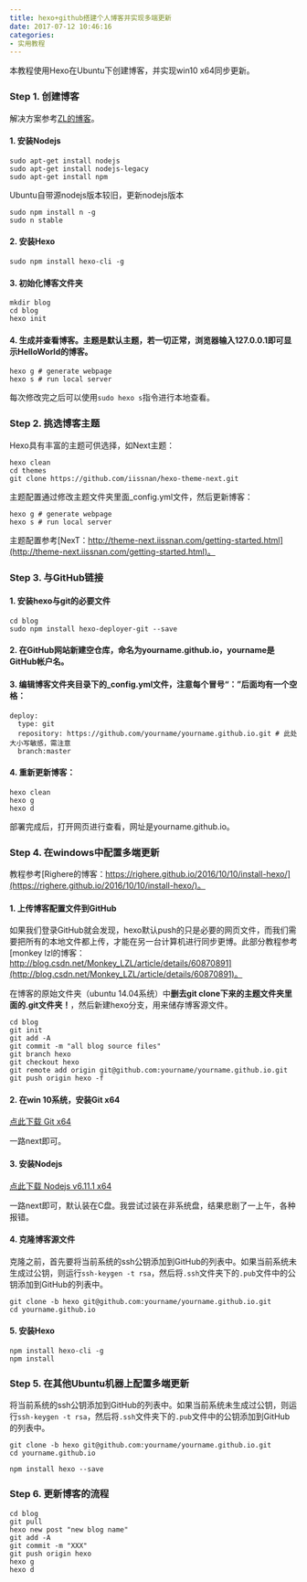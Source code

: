 ```yaml
---
title: hexo+github搭建个人博客并实现多端更新
date: 2017-07-12 10:46:16
categories: 
- 实用教程
---
```


本教程使用Hexo在Ubuntu下创建博客，并实现win10 x64同步更新。

### Step 1. 创建博客

解决方案参考[ZL的博客](https://github.com/MasterIzumi/tricks/blob/master/blog_on_github.md)。

#### 1. 安装Nodejs

```
sudo apt-get install nodejs
sudo apt-get install nodejs-legacy
sudo apt-get install npm
```

Ubuntu自带源nodejs版本较旧，更新nodejs版本

```
sudo npm install n -g
sudo n stable
```

#### 2. 安装Hexo

```
sudo npm install hexo-cli -g
```

#### 3. 初始化博客文件夹

```
mkdir blog
cd blog
hexo init
```

#### 4. 生成并查看博客。主题是默认主题，若一切正常，浏览器输入127.0.0.1即可显示HelloWorld的博客。

```
hexo g # generate webpage
hexo s # run local server
```

每次修改完之后可以使用` sudo hexo s `指令进行本地查看。

### Step 2. 挑选博客主题

Hexo具有丰富的主题可供选择，如Next主题：

```
hexo clean
cd themes
git clone https://github.com/iissnan/hexo-theme-next.git
```

主题配置通过修改主题文件夹里面_config.yml文件，然后更新博客：

```
hexo g # generate webpage
hexo s # run local server
```

主题配置参考[NexT：http://theme-next.iissnan.com/getting-started.html](http://theme-next.iissnan.com/getting-started.html)。

### Step 3. 与GitHub链接

#### 1. 安装hexo与git的必要文件

```
cd blog
sudo npm install hexo-deployer-git --save
```

#### 2. 在GitHub网站新建空仓库，命名为yourname.github.io，yourname是GitHub帐户名。

#### 3. 编辑博客文件夹目录下的_config.yml文件，注意每个冒号“：”后面均有一个空格：

```
deploy:
  type: git
  repository: https://github.com/yourname/yourname.github.io.git # 此处大小写敏感，需注意
  branch:master
```

#### 4. 重新更新博客：

```
hexo clean
hexo g
hexo d
```

部署完成后，打开网页进行查看，网址是yourname.github.io。


### Step 4. 在windows中配置多端更新


教程参考[Righere的博客：https://righere.github.io/2016/10/10/install-hexo/](https://righere.github.io/2016/10/10/install-hexo/)。

#### 1. 上传博客配置文件到GitHub

如果我们登录GitHub就会发现，hexo默认push的只是必要的网页文件，而我们需要把所有的本地文件都上传，才能在另一台计算机进行同步更博。此部分教程参考[monkey lzl的博客：http://blog.csdn.net/Monkey_LZL/article/details/60870891](http://blog.csdn.net/Monkey_LZL/article/details/60870891)。

在博客的原始文件夹（ubuntu 14.04系统）中**删去git clone下来的主题文件夹里面的.git文件夹！**，然后新建hexo分支，用来储存博客源文件。

```
cd blog
git init
git add -A
git commit -m "all blog source files"
git branch hexo
git checkout hexo
git remote add origin git@github.com:yourname/yourname.github.io.git
git push origin hexo -f
```

#### 2. 在win 10系统，安装Git x64

[点此下载 Git x64](https://github-production-release-asset-2e65be.s3.amazonaws.com/23216272/ed753c7e-5a85-11e7-9106-d484e52df854?X-Amz-Algorithm=AWS4-HMAC-SHA256&X-Amz-Credential=AKIAIWNJYAX4CSVEH53A%2F20170712%2Fus-east-1%2Fs3%2Faws4_request&X-Amz-Date=20170712T034345Z&X-Amz-Expires=300&X-Amz-Signature=28dfdad9dcc187544a3221a3ae8e0a6391eaf624c47f9cb49065e5dda567ee0e&X-Amz-SignedHeaders=host&actor_id=16009946&response-content-disposition=attachment%3B%20filename%3DGit-2.13.2-64-bit.exe&response-content-type=application%2Foctet-stream)

一路next即可。

#### 3. 安装Nodejs

[点此下载 Nodejs v6.11.1 x64](https://nodejs.org/dist/v6.11.1/node-v6.11.1-x64.msi)

一路next即可，默认装在C盘。我尝试过装在非系统盘，结果悲剧了一上午，各种报错。

#### 4. 克隆博客源文件

克隆之前，首先要将当前系统的ssh公钥添加到GitHub的列表中。如果当前系统未生成过公钥，则运行`ssh-keygen -t rsa`，然后将`.ssh`文件夹下的`.pub`文件中的公钥添加到GitHub的列表中。

```
git clone -b hexo git@github.com:yourname/yourname.github.io.git
cd yourname.github.io
```

#### 5. 安装Hexo

```
npm install hexo-cli -g
npm install
```

### Step 5. 在其他Ubuntu机器上配置多端更新

将当前系统的ssh公钥添加到GitHub的列表中。如果当前系统未生成过公钥，则运行`ssh-keygen -t rsa`，然后将`.ssh`文件夹下的`.pub`文件中的公钥添加到GitHub的列表中。

```
git clone -b hexo git@github.com:yourname/yourname.github.io.git
cd yourname.github.io

npm install hexo --save
```

### Step 6. 更新博客的流程

```
cd blog
git pull
hexo new post "new blog name"
git add -A
git commit -m "XXX"
git push origin hexo
hexo g
hexo d
```
